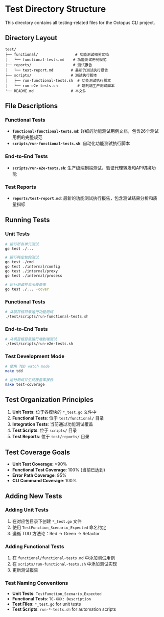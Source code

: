 # Test Directory Structure

This directory contains all testing-related files for the Octopus CLI project.

## Directory Layout

```
test/
├── functional/                 # 功能测试相关文档
│   └── functional-tests.md    # 功能测试用例规范
├── reports/                   # 测试报告
│   └── test-report.md        # 最新的测试执行报告
├── scripts/                  # 测试执行脚本
│   ├── run-functional-tests.sh  # 功能测试执行脚本
│   └── run-e2e-tests.sh         # 端到端生产测试脚本
└── README.md                 # 本文件
```

## File Descriptions

### Functional Tests
- **`functional/functional-tests.md`**: 详细的功能测试用例文档，包含26个测试用例的完整规范
- **`scripts/run-functional-tests.sh`**: 自动化功能测试执行脚本

### End-to-End Tests
- **`scripts/run-e2e-tests.sh`**: 生产级端到端测试，验证代理转发和API切换功能

### Test Reports
- **`reports/test-report.md`**: 最新的功能测试执行报告，包含测试结果分析和质量指标

## Running Tests

### Unit Tests
```bash
# 运行所有单元测试
go test ./...

# 运行特定包的测试
go test ./cmd
go test ./internal/config
go test ./internal/proxy
go test ./internal/process

# 运行测试并显示覆盖率
go test ./... -cover
```

### Functional Tests
```bash
# 从项目根目录运行功能测试
./test/scripts/run-functional-tests.sh
```

### End-to-End Tests
```bash
# 从项目根目录运行端到端测试
./test/scripts/run-e2e-tests.sh
```

### Test Development Mode
```bash
# 使用 TDD watch mode
make tdd

# 运行测试并生成覆盖率报告
make test-coverage
```

## Test Organization Principles

1. **Unit Tests**: 位于各模块的 `*_test.go` 文件中
2. **Functional Tests**: 位于 `test/functional/` 目录
3. **Integration Tests**: 当前通过功能测试覆盖
4. **Test Scripts**: 位于 `scripts/` 目录
5. **Test Reports**: 位于 `test/reports/` 目录

## Test Coverage Goals

- **Unit Test Coverage**: >90%
- **Functional Test Coverage**: 100% (当前已达到)
- **Error Path Coverage**: 95%
- **CLI Command Coverage**: 100%

## Adding New Tests

### Adding Unit Tests
1. 在对应包目录下创建 `*_test.go` 文件
2. 使用 `TestFunction_Scenario_Expected` 命名约定
3. 遵循 TDD 方法论：Red → Green → Refactor

### Adding Functional Tests
1. 在 `functional/functional-tests.md` 中添加测试用例
2. 在 `scripts/run-functional-tests.sh` 中添加测试实现
3. 更新测试报告

### Test Naming Conventions
- **Unit Tests**: `TestFunction_Scenario_Expected`
- **Functional Tests**: `TC-XXX: Description`
- **Test Files**: `*_test.go` for unit tests
- **Test Scripts**: `run-*-tests.sh` for automation scripts